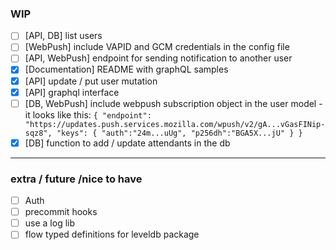 ### WIP
  - [ ]  [API, DB] list users
  - [ ]  [WebPush] include VAPID and GCM credentials in the config file
  - [ ]  [API, WebPush] endpoint for sending notification to another user
  - [x]  [Documentation] README with graphQL samples
  - [x]  [API] update / put user mutation
  - [x]  [API] graphql interface
  - [ ]  [DB, WebPush] include webpush subscription object in the user model
    - it looks like this:
    ```
    {
        "endpoint": "https://updates.push.services.mozilla.com/wpush/v2/gA...vGasFINip-sqz8",
        "keys": {
            "auth":"24m...uUg",
            "p256dh":"BGA5X...jU"
        }
    }
    ```
  - [x]  [DB] function to add / update attendants in the db

-----

### extra / future /nice to have

- [ ] Auth
- [ ] precommit hooks
- [ ] use a log lib
- [ ] flow typed definitions for leveldb package
